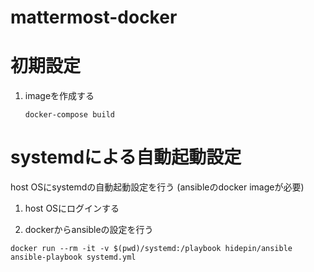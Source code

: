 mattermost-docker
============================================================

初期設定
============================================================

1. imageを作成する

    ```
    docker-compose build
    ```

systemdによる自動起動設定
============================================================
host OSにsystemdの自動起動設定を行う
(ansibleのdocker imageが必要)

1. host OSにログインする

2. dockerからansibleの設定を行う

  ``` shell
  docker run --rm -it -v $(pwd)/systemd:/playbook hidepin/ansible ansible-playbook systemd.yml
  ```
